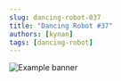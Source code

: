 ```yaml
---
slug: dancing-robot-037
title: "Dancing Robot #37"
authors: [kynan]
tags: [dancing-robot]
---
```


![Example banner](/img/stories/dancing-robot_new/037.png)
